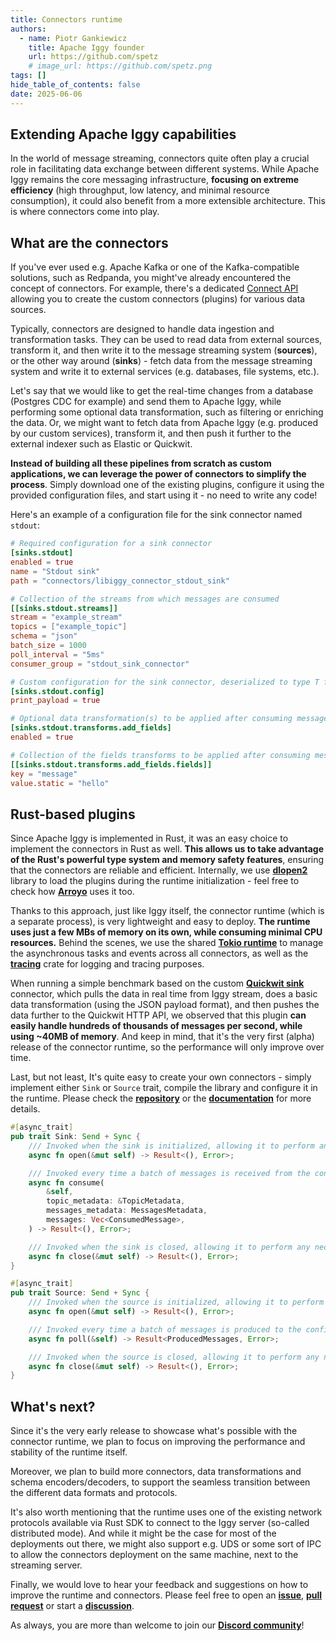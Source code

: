 ```yaml
---
title: Connectors runtime
authors:
  - name: Piotr Gankiewicz
    title: Apache Iggy founder
    url: https://github.com/spetz
    # image_url: https://github.com/spetz.png
tags: []
hide_table_of_contents: false
date: 2025-06-06
---
```

## Extending Apache Iggy capabilities

In the world of message streaming, connectors quite often play a crucial role in facilitating data exchange between different systems. While Apache Iggy remains the core messaging infrastructure, **focusing on extreme efficiency** (high throughput, low latency, and minimal resource consumption), it could also benefit from a more extensible architecture. This is where connectors come into play.

<!--truncate-->

## What are the connectors

If you've ever used e.g. Apache Kafka or one of the Kafka-compatible solutions, such as Redpanda, you might've already encountered the concept of connectors. For example, there's a dedicated [Connect API](https://kafka.apache.org/documentation/#connectapi) allowing you to create the custom connectors (plugins) for various data sources.

Typically, connectors are designed to handle data ingestion and transformation tasks. They can be used to read data from external sources, transform it, and then write it to the message streaming system (**sources**), or the other way around (**sinks**) - fetch data from the message streaming system and write it to external services (e.g. databases, file systems, etc.).

Let's say that we would like to get the real-time changes from a database (Postgres CDC for example) and send them to Apache Iggy, while performing some optional data transformation, such as filtering or enriching the data. Or, we might want to fetch data from Apache Iggy (e.g. produced by our custom services), transform it, and then push it further to the external indexer such as Elastic or Quickwit.

**Instead of building all these pipelines from scratch as custom applications, we can leverage the power of connectors to simplify the process**. Simply download one of the existing plugins, configure it using the provided configuration files, and start using it - no need to write any code!

Here's an example of a configuration file for the sink connector named `stdout`:

```toml
# Required configuration for a sink connector
[sinks.stdout]
enabled = true
name = "Stdout sink"
path = "connectors/libiggy_connector_stdout_sink"

# Collection of the streams from which messages are consumed
[[sinks.stdout.streams]]
stream = "example_stream"
topics = ["example_topic"]
schema = "json"
batch_size = 1000
poll_interval = "5ms"
consumer_group = "stdout_sink_connector"

# Custom configuration for the sink connector, deserialized to type T from `config` field
[sinks.stdout.config]
print_payload = true

# Optional data transformation(s) to be applied after consuming messages from the stream
[sinks.stdout.transforms.add_fields]
enabled = true

# Collection of the fields transforms to be applied after consuming messages from the stream
[[sinks.stdout.transforms.add_fields.fields]]
key = "message"
value.static = "hello"
```

## Rust-based plugins

Since Apache Iggy is implemented in Rust, it was an easy choice to implement the connectors in Rust as well. **This allows us to take advantage of the Rust's powerful type system and memory safety features**, ensuring that the connectors are reliable and efficient. Internally, we use **[dlopen2](https://github.com/OpenByteDev/dlopen2)** library to load the plugins during the runtime initialization - feel free to check how **[Arroyo](https://www.arroyo.dev/blog/rust-plugin-systems/)** uses it too.

Thanks to this approach, just like Iggy itself, the connector runtime (which is a separate process), is very lightweight and easy to deploy. **The runtime uses just a few MBs of memory on its own, while consuming minimal CPU resources.** Behind the scenes, we use the shared **[Tokio runtime](https://tokio.rs)** to manage the asynchronous tasks and events across all connectors, as well as the **[tracing](https://docs.rs/tracing/latest/tracing/)** crate for logging and tracing purposes.

When running a simple benchmark based on the custom **[Quickwit sink](https://github.com/apache/iggy/tree/master/core/connectors/sinks/quickwit_sink)** connector, which pulls the data in real time from Iggy stream, does a basic data transformation (using the JSON payload format), and then pushes the data further to the Quickwit HTTP API, we observed that this plugin **can easily handle hundreds of thousands of messages per second, while using ~40MB of memory**. And keep in mind, that it's the very first (alpha) release of the connector runtime, so the performance will only improve over time.

Last, but not least, It's quite easy to create your own connectors - simply implement either `Sink` or `Source` trait, compile the library and configure it in the runtime. Please check the **[repository](https://github.com/apache/iggy/tree/master/core/connectors/)** or the **[documentation](/docs/connectors/introduction)** for more details.

```rust
#[async_trait]
pub trait Sink: Send + Sync {
    /// Invoked when the sink is initialized, allowing it to perform any necessary setup.
    async fn open(&mut self) -> Result<(), Error>;

    /// Invoked every time a batch of messages is received from the configured stream(s) and topic(s).
    async fn consume(
        &self,
        topic_metadata: &TopicMetadata,
        messages_metadata: MessagesMetadata,
        messages: Vec<ConsumedMessage>,
    ) -> Result<(), Error>;

    /// Invoked when the sink is closed, allowing it to perform any necessary cleanup.
    async fn close(&mut self) -> Result<(), Error>;
}
```

```rust
#[async_trait]
pub trait Source: Send + Sync {
    /// Invoked when the source is initialized, allowing it to perform any necessary setup.
    async fn open(&mut self) -> Result<(), Error>;

    /// Invoked every time a batch of messages is produced to the configured stream and topic.
    async fn poll(&self) -> Result<ProducedMessages, Error>;

    /// Invoked when the source is closed, allowing it to perform any necessary cleanup.
    async fn close(&mut self) -> Result<(), Error>;
}
```

## What's next?

Since it's the very early release to showcase what's possible with the connector runtime, we plan to focus on improving the performance and stability of the runtime itself.

Moreover, we plan to build more connectors, data transformations and schema encoders/decoders, to support the seamless transition between the different data formats and protocols.

It's also worth mentioning that the runtime uses one of the existing network protocols available via Rust SDK to connect to the Iggy server (so-called distributed mode). And while it might be the case for most of the deployments out there, we might also support e.g. UDS or some sort of IPC to allow the connectors deployment on the same machine, next to the streaming server.

Finally, we would love to hear your feedback and suggestions on how to improve the runtime and connectors. Please feel free to open an **[issue](https://github.com/apache/iggy/issues)**, **[pull request](https://github.com/apache/iggy/pulls)** or start a **[discussion](https://github.com/apache/iggy/discussions)**.

As always, you are more than welcome to join our **[Discord community](https://discord.gg/C5Sux5NcRa)**!
